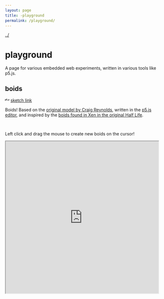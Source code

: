 ```yaml
---
layout: page
title: -playground
permalink: /playground/
---
```


<a href="/">../</a>

# playground

A page for various embedded web experiments, written in various tools like p5.js.

## boids

<div>
    <img src="/icons/p5-js.svg" width="14">
    <a href="https://editor.p5js.org/d-mckee/sketches/iuQZEjEN2">sketch link</a>
</div>

Boids! Based on the [original model by Craig Reynolds](https://www.red3d.com/cwr/boids/), written in the [p5.js editor](https://editor.p5js.org/), and inspired by the [boids found in Xen in the original Half Life](https://youtu.be/ucPLCf05VrI).  

<br />

Left click and drag the mouse to create new boids on the cursor!  

<iframe src="https://editor.p5js.org/d-mckee/embed/iuQZEjEN2" style="width:100%;height:500px;"></iframe>
